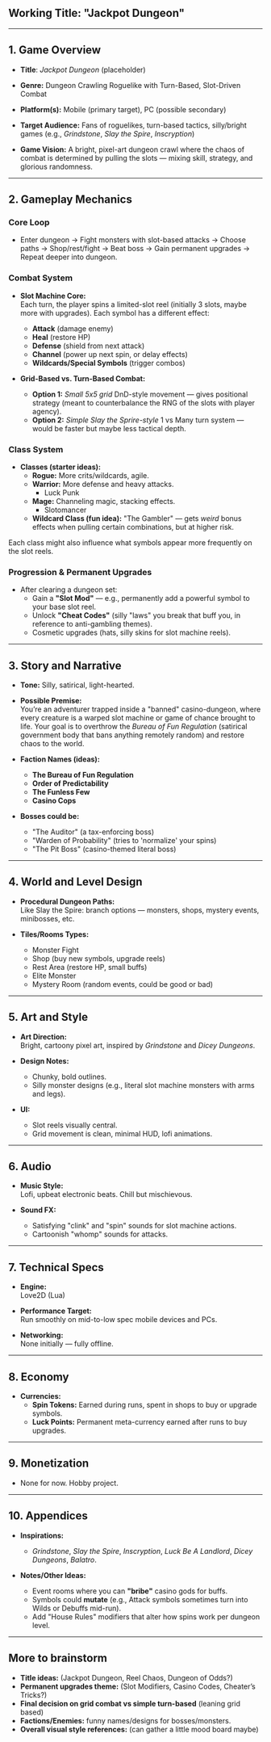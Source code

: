 ## Working Title: "Jackpot Dungeon"

--- 

## 1. **Game Overview**

- **Title**: _Jackpot Dungeon_ (placeholder)
    
- **Genre:** Dungeon Crawling Roguelike with Turn-Based, Slot-Driven Combat
    
- **Platform(s):** Mobile (primary target), PC (possible secondary)
    
- **Target Audience:** Fans of roguelikes, turn-based tactics, silly/bright games (e.g., _Grindstone_, _Slay the Spire_, _Inscryption_)
    
- **Game Vision:** A bright, pixel-art dungeon crawl where the chaos of combat is determined by pulling the slots — mixing skill, strategy, and glorious randomness.

---

## 2. **Gameplay Mechanics**

### Core Loop

- Enter dungeon → Fight monsters with slot-based attacks → Choose paths → Shop/rest/fight → Beat boss → Gain permanent upgrades → Repeat deeper into dungeon.


### Combat System

- **Slot Machine Core:**  
    Each turn, the player spins a limited-slot reel (initially 3 slots, maybe more with upgrades). Each symbol has a different effect:
    - **Attack** (damage enemy)
    - **Heal** (restore HP)
    - **Defense** (shield from next attack)
    - **Channel** (power up next spin, or delay effects)
    - **Wildcards/Special Symbols** (trigger combos)
    
- **Grid-Based vs. Turn-Based Combat:**
    - **Option 1:** _Small 5x5 grid_ DnD-style movement — gives positional strategy (meant to counterbalance the RNG of the slots with player agency).
    - **Option 2:** _Simple Slay the Sprire-style_ 1 vs Many turn system — would be faster but maybe less tactical depth.


### Class System

- **Classes (starter ideas):**
    - **Rogue:** More crits/wildcards, agile.
    - **Warrior:** More defense and heavy attacks. 
	    - Luck Punk
    - **Mage:** Channeling magic, stacking effects.
	    - Slotomancer
    - **Wildcard Class (fun idea):** "The Gambler" — gets _weird_ bonus effects when pulling certain combinations, but at higher risk.

Each class might also influence what symbols appear more frequently on the slot reels.

### Progression & Permanent Upgrades

- After clearing a dungeon set:
    - Gain a **"Slot Mod"** — e.g., permanently add a powerful symbol to your base slot reel.
    - Unlock **"Cheat Codes"** (silly "laws" you break that buff you, in reference to anti-gambling themes).
    - Cosmetic upgrades (hats, silly skins for slot machine reels).

---

## 3. **Story and Narrative**

- **Tone:** Silly, satirical, light-hearted.
    
- **Possible Premise:**  
    You’re an adventurer trapped inside a "banned" casino-dungeon, where every creature is a warped slot machine or game of chance brought to life. Your goal is to overthrow the _Bureau of Fun Regulation_ (satirical government body that bans anything remotely random) and restore chaos to the world.
    
- **Faction Names (ideas):**
    - **The Bureau of Fun Regulation**
    - **Order of Predictability**
    - **The Funless Few**
    - **Casino Cops**
        
- **Bosses could be:**
    - "The Auditor" (a tax-enforcing boss)
    - "Warden of Probability" (tries to 'normalize' your spins)
    - "The Pit Boss" (casino-themed literal boss)

---

## 4. **World and Level Design**

- **Procedural Dungeon Paths:**  
    Like Slay the Spire: branch options — monsters, shops, mystery events, minibosses, etc.
    
- **Tiles/Rooms Types:**
    - Monster Fight
    - Shop (buy new symbols, upgrade reels)
    - Rest Area (restore HP, small buffs)
    - Elite Monster
    - Mystery Room (random events, could be good or bad)

---

## 5. **Art and Style**

- **Art Direction:**  
    Bright, cartoony pixel art, inspired by _Grindstone_ and _Dicey Dungeons_.
    
- **Design Notes:**
    - Chunky, bold outlines.        
    - Silly monster designs (e.g., literal slot machine monsters with arms and legs).
    
- **UI:**
    - Slot reels visually central.
    - Grid movement is clean, minimal HUD, lofi animations.

---

## 6. **Audio**

- **Music Style:**  
    Lofi, upbeat electronic beats. Chill but mischievous.
    
- **Sound FX:**
    - Satisfying "clink" and "spin" sounds for slot machine actions.
    - Cartoonish "whomp" sounds for attacks.


---

## 7. **Technical Specs**

- **Engine:**  
    Love2D (Lua)
    
- **Performance Target:**  
    Run smoothly on mid-to-low spec mobile devices and PCs.
    
- **Networking:**  
    None initially — fully offline.

---

## 8. **Economy**

- **Currencies:**
    - **Spin Tokens:** Earned during runs, spent in shops to buy or upgrade symbols.
    - **Luck Points:** Permanent meta-currency earned after runs to buy upgrades.


---

## 9. **Monetization**

- None for now. Hobby project.


---

## 10. **Appendices**

- **Inspirations:**
    - _Grindstone_, _Slay the Spire_, _Inscryption_, _Luck Be A Landlord_, _Dicey Dungeons_, _Balatro_.
        
- **Notes/Other Ideas:**
    - Event rooms where you can **"bribe"** casino gods for buffs.
    - Symbols could **mutate** (e.g., Attack symbols sometimes turn into Wilds or Debuffs mid-run).
    - Add "House Rules" modifiers that alter how spins work per dungeon level.


----

## More to brainstorm

- **Title ideas:** (Jackpot Dungeon, Reel Chaos, Dungeon of Odds?)
- **Permanent upgrades theme:** (Slot Modifiers, Casino Codes, Cheater’s Tricks?)
- **Final decision on grid combat vs simple turn-based** (leaning grid based)
- **Factions/Enemies:** funny names/designs for bosses/monsters.
- **Overall visual style references:** (can gather a little mood board maybe)